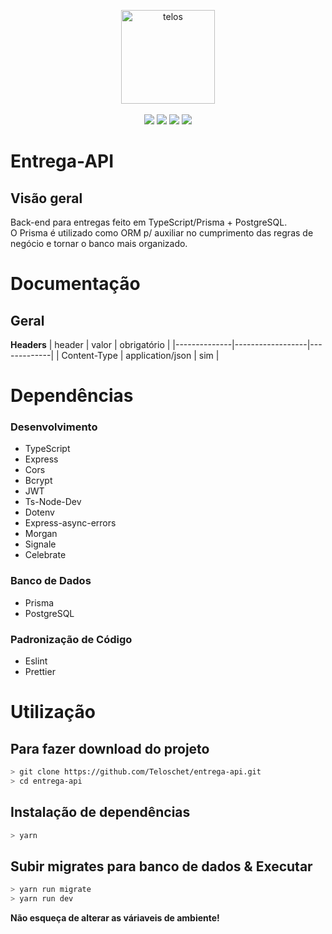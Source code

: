 <p align="center">
<img align="center" src="https://i.imgur.com/D6N2baN.png" width="150" height="150" alt="telos"><br><br>
<img src="https://travis-ci.org/laravel/framework.svg">
<img src="https://img.shields.io/packagist/dt/Teloschet/entrega-api">
<img src="https://img.shields.io/packagist/v/Teloschet/entrega-api">
<img src="https://img.shields.io/packagist/l/Teloschet/entrega-api">
</p>

# Entrega-API
## Visão geral

Back-end para entregas feito em TypeScript/Prisma + PostgreSQL.
<br>
O Prisma é utilizado como ORM p/ auxiliar no cumprimento das regras de negócio e tornar o banco mais organizado.

# Documentação
## Geral
**Headers**
| header       | valor            | obrigatório |
|--------------|------------------|-------------|
| Content-Type | application/json | sim         |

# Dependências
### Desenvolvimento
* TypeScript
* Express
* Cors
* Bcrypt
* JWT
* Ts-Node-Dev
* Dotenv
* Express-async-errors
* Morgan
* Signale
* Celebrate

### Banco de Dados
* Prisma
* PostgreSQL

### Padronização de Código
* Eslint
* Prettier

# Utilização
## Para fazer download do projeto
~~~bash
> git clone https://github.com/Teloschet/entrega-api.git
> cd entrega-api
~~~

## Instalação de dependências
~~~bash
> yarn
~~~

## Subir migrates para banco de dados & Executar
~~~bash
> yarn run migrate
> yarn run dev
~~~

**Não esqueça de alterar as váriaveis de ambiente!**
